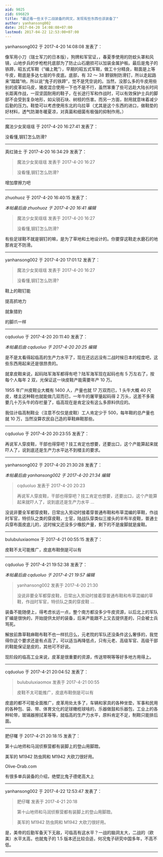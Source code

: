 ```yaml
---
aid: 9025
zid: 696829
title: "最近看一些关于二战装备的网文，发现有些东西也该装备了"
author: yanhansong002
date: 2017-04-20 14:08:08+07:00
lastmod: 2017-04-22 12:53:00+07:00
---
```


yanhansong002 于 2017-4-20 14:08:08 发表了：

像军用小刀（瑞士军刀的日本版），狗牌和军官证，，春夏季使用的防蚊头罩和风镜，山地步兵的步枪枪托底部为了防止山石磨损可以加装金属护板。最后是鬼子的铁蹄，昭五式军鞋（“编上靴”），早期的昭五式军鞋，做工十分精良，鞋面是上等牛皮，鞋底是多达七层的牛皮底。底部，有 32 ～ 38 颗钢制防滑钉，所以走起路来“踏踏”响，所以说“鬼子的铁蹄”，觉不是凭空说的。当然，没那么多的牛皮用些别的皮革如马皮，猪皮混合使用一下也不是不行，虽然笨重了些可远赴大陆长时间长距离作战，一双坚固耐用的鞋子，在长途行军和作战时，可以有效保护士兵的脚部不会受到复杂地形，如尖锐石块、树枝的伤害。而另一方面，耐用就意味着减少后勤的压力。鞋垫可以考虑使用东北的乌拉草（尤其是这个东西的进口，做鞋垫的好材料，透气防潮冬暖夏凉，对真菌和细菌有极强的抑制作用。）

---

魔法少女吴瑶瑶 于 2017-4-20 16:27:41 发表了：

没看懂,钢钉怎么防滑?

---

真红骑士 于 2017-4-20 16:34:29 发表了：

> 魔法少女吴瑶瑶 发表于 2017-4-20 16:27
>
> 没看懂,钢钉怎么防滑?

增加摩擦力吧

---

zhuohuoz 于 2017-4-20 16:40:15 发表了：

_本帖最后由 zhuohuoz 于 2017-4-20 16:41 编辑_

> 魔法少女吴瑶瑶 发表于 2017-4-20 16:27
>
> 没看懂,钢钉怎么防滑?

有些足球鞋不就是钢钉的嘛，是为了草地和土地设计的。你要穿这鞋走水磨石的地那肯定不防滑。

---

yanhansong002 于 2017-4-20 17:01:12 发表了：

> 魔法少女吴瑶瑶 发表于 2017-4-20 16:27
>
> 没看懂,钢钉怎么防滑?

鞋上的鞋钉能

提高抓地力

就象猎豹

的脚爪一样

---

cqduoluo 于 2017-4-20 20:11:40 发表了：

_本帖最后由 cqduoluo 于 2017-4-20 20:25 编辑_

是不是太看得起临高的生产力水平了，现在还远远没有二战时候日本的程度吧，这些东西用起来还是很昂贵的。

就拿皮鞋来说，起码陆军海军都得有吧？陆军海军现在起码也有 5 万左右了，按每个人每年 2 双，光保证这一块皮鞋产能需要年产 10 万。

1955 年广州皮鞋业大概有 1400 人，产量也就 17 万双而已，1 头牛大概 40 尺皮，楼主这种鞋也就能做几双而已，一年牛的屠宰量起码得 2 万头，这差不多需要几十万头牛的存栏量了，临高现在是肯定没有这么多原料供应的。

我估计临高制鞋业（注意不仅仅是皮鞋）工人肯定少于 500，每年鞋的总产量也就 10 万，当然没算农民自己造的草鞋麻鞋那些。

---

cqduoluo 于 2017-4-20 20:23:55 发表了：

再说军人穿皮鞋，干部也得穿吧？技工肯定也想要，还要出口，这个产能算起来就吓人了，说到底还是生产力水平达不到楼主的要求。

---

yanhansong002 于 2017-4-20 21:30:28 发表了：

_本帖最后由 yanhansong002 于 2017-4-20 21:34 编辑_

> cqduoluo 发表于 2017-4-20 20:23
>
> 再说军人穿皮鞋，干部也得穿吧？技工肯定也想要，还要出口，这个产能算起来就吓人了，说到底还是生产力水平 ...

没说非要全军都穿皮鞋，日常出入劳动时接着穿普通布鞋和布草混编的草鞋，作战时军官，特侦队之类的穿皮鞋，士官，陆战队穿类似三接头的半布半皮鞋，普通士兵穿布面皮底儿的，这时候又还没多少橡胶产量，剩下的不是废脚就是废鞋。

---

bulubuluxiaomox 于 2017-4-21 00:55:15 发表了：

皮鞋不太可能推广，皮底布鞋倒是可以有

---

cqduoluo 于 2017-4-21 19:52:38 发表了：

_本帖最后由 cqduoluo 于 2017-4-21 19:57 编辑_

> yanhansong002 发表于 2017-4-20 21:30
>
> 没说非要全军都穿皮鞋，日常出入劳动时接着穿普通布鞋和布草混编的草鞋，作战时军官，特侦队之类的穿皮鞋 ...

装备不能随便上，得考虑长远一点，整个南方都没多少牛皮资源，以后北上的军队扩编是很快的，开始提供太好的装备，后来产能跟不上又去提供差的，只会被士兵骂死。

解放前靠草鞋麻鞋布鞋不也一样抗日么，元老院的军队还没条件这么奢侈的，我觉得你这个要求还是有点高了，可以适当再降低点，只有元老、高级军官、高级干部的鞋能保证是皮的，其他可不好说。

现阶段的临高工业来说，皮革是很重要的资源，传送带啊等等好多地方用得上。

---

cqduoluo 于 2017-4-21 20:04:52 发表了：

> bulubuluxiaomox 发表于 2017-4-21 00:55
>
> 皮鞋不太可能推广，皮底布鞋倒是可以有

皮底的都不可能全面推广，皮革用处太多了，车辆和家具的各种坐垫，军事和民用的各种包、袋、带、体育文化的足球橄榄球啥的，乐器做鼓和乐器包，工业上的各种轮带，玻璃器擦拭革等等，就临高的生产力水平，原料肯定不足，制鞋只能排后面。

---

肥仔曙 于 2017-4-21 20:18:15 发表了：

第十山地师和马润侦察营都有装脚上的登山用脚蹬。

美军的 M1942 防虫网和 M1942 大砍刀很好用。

Olive-Drab.com

有很多单兵装备的介绍，绝壁比鬼子德佬高大上

---

yanhansong002 于 2017-4-22 12:53:47 发表了：

> 肥仔曙 发表于 2017-4-21 20:18
>
> 第十山地师和马润侦察营都有装脚上的登山用脚蹬。
>
> 美军的 M1942 防虫网和 M1942 大砍刀很好用。

是，美帝的后勤军备天下无敌，可临高有这水平？一战的脑洞太大，二战的（欧美）水平太高，也就鬼子的 1.5 版本还比较合适，何况鬼子研究中国多年，不高不低。

---

